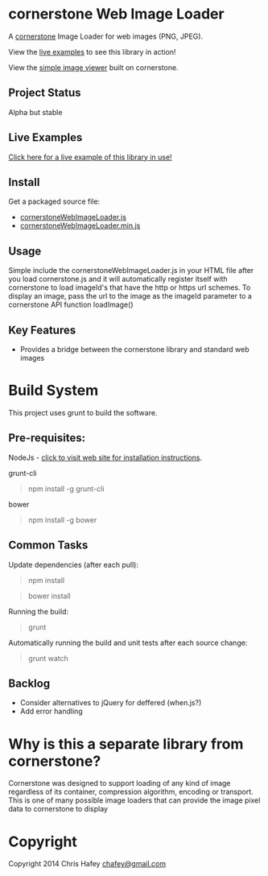 cornerstone Web Image Loader
=============================

A [cornerstone](https://github.com/chafey/cornerstone) Image Loader for web images (PNG, JPEG).

View the [live examples](http://chafey.github.io/cornerstoneWebImageLoader/) to see this
library in action!

View the [simple image viewer](http://chafey.github.io/cornerstoneDemo/) built on cornerstone.


Project Status
---------------
Alpha but stable

Live Examples
---------------

[Click here for a live example of this library in use!](http://chafey.github.io/cornerstoneWebImageLoader/)

Install
-------

Get a packaged source file:

* [cornerstoneWebImageLoader.js](https://raw.githubusercontent.com/chafey/cornerstoneWebImageLoader/master/dist/cornerstoneWebImageLoader.js)
* [cornerstoneWebImageLoader.min.js](https://raw.githubusercontent.com/chafey/cornerstoneWebImageLoader/master/dist/cornerstoneWebImageLoader.min.js)

Usage
-------

Simple include the cornerstoneWebImageLoader.js in your HTML file after you load cornerstone.js and
it will automatically register itself with cornerstone to load imageId's that have the http or https
url schemes.  To display an image, pass the url to the image as the imageId parameter to a cornerstone
API function loadImage()

Key Features
------------

* Provides a bridge between the cornerstone library and standard web images


Build System
============

This project uses grunt to build the software.

Pre-requisites:
---------------

NodeJs - [click to visit web site for installation instructions](http://nodejs.org).

grunt-cli

> npm install -g grunt-cli

bower

> npm install -g bower

Common Tasks
------------

Update dependencies (after each pull):
> npm install

> bower install

Running the build:
> grunt

Automatically running the build and unit tests after each source change:
> grunt watch

Backlog
------------

* Consider alternatives to jQuery for deffered (when.js?)
* Add error handling


Why is this a separate library from cornerstone?
================================================

Cornerstone was designed to support loading of any kind of image regardless of its container,
compression algorithm, encoding or transport.  This is one of many possible image loaders
that can provide the image pixel data to cornerstone to display


Copyright
============
Copyright 2014 Chris Hafey [chafey@gmail.com](mailto:chafey@gmail.com)